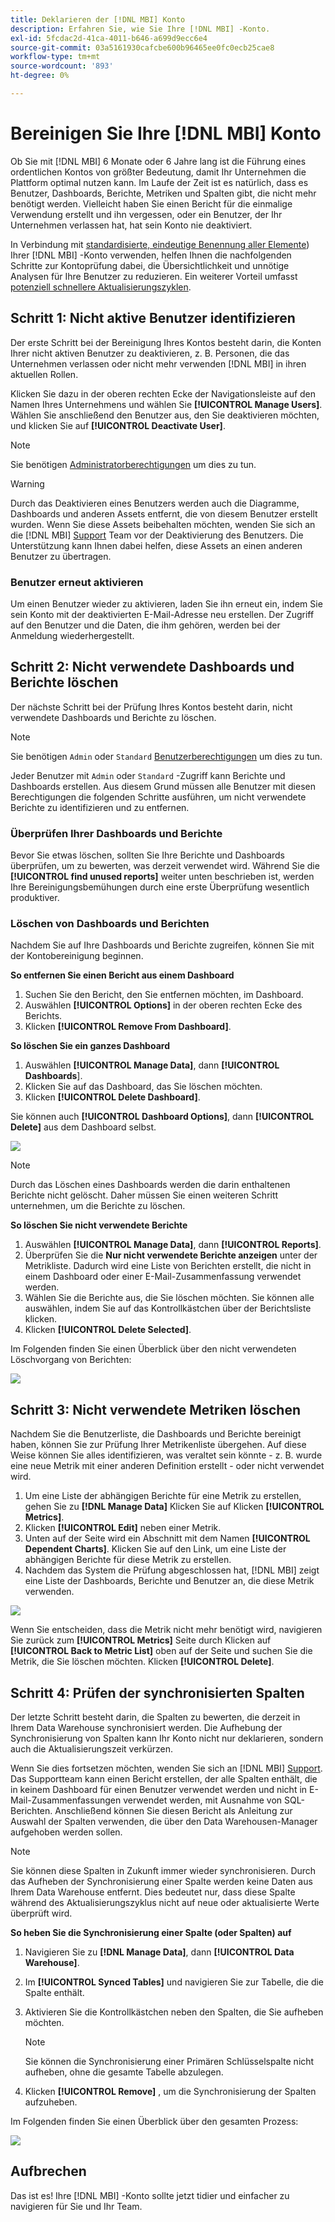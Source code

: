 ```yaml
---
title: Deklarieren der [!DNL MBI] Konto
description: Erfahren Sie, wie Sie Ihre [!DNL MBI] -Konto.
exl-id: 5fcdac2d-41ca-4011-b646-a699d9ecc6e4
source-git-commit: 03a5161930cafcbe600b96465ee0fc0ecb25cae8
workflow-type: tm+mt
source-wordcount: '893'
ht-degree: 0%

---
```


# Bereinigen Sie Ihre [!DNL MBI] Konto

Ob Sie mit [!DNL MBI] 6 Monate oder 6 Jahre lang ist die Führung eines ordentlichen Kontos von größter Bedeutung, damit Ihr Unternehmen die Plattform optimal nutzen kann. Im Laufe der Zeit ist es natürlich, dass es Benutzer, Dashboards, Berichte, Metriken und Spalten gibt, die nicht mehr benötigt werden. Vielleicht haben Sie einen Bericht für die einmalige Verwendung erstellt und ihn vergessen, oder ein Benutzer, der Ihr Unternehmen verlassen hat, hat sein Konto nie deaktiviert.

In Verbindung mit [standardisierte, eindeutige Benennung aller Elemente](../best-practices/naming-elements.md)) Ihrer [!DNL MBI] -Konto verwenden, helfen Ihnen die nachfolgenden Schritte zur Kontoprüfung dabei, die Übersichtlichkeit und unnötige Analysen für Ihre Benutzer zu reduzieren. Ein weiterer Vorteil umfasst [potenziell schnellere Aktualisierungszyklen](../best-practices/reduce-update-cycle-time.md).

## Schritt 1: Nicht aktive Benutzer identifizieren

Der erste Schritt bei der Bereinigung Ihres Kontos besteht darin, die Konten Ihrer nicht aktiven Benutzer zu deaktivieren, z. B. Personen, die das Unternehmen verlassen oder nicht mehr verwenden [!DNL MBI] in ihren aktuellen Rollen.

Klicken Sie dazu in der oberen rechten Ecke der Navigationsleiste auf den Namen Ihres Unternehmens und wählen Sie **[!UICONTROL Manage Users]**. Wählen Sie anschließend den Benutzer aus, den Sie deaktivieren möchten, und klicken Sie auf **[!UICONTROL Deactivate User]**.

>[!NOTE]
>
>Sie benötigen [Administratorberechtigungen](../administrator/user-management/user-management.md) um dies zu tun.

>[!WARNING]
>
>Durch das Deaktivieren eines Benutzers werden auch die Diagramme, Dashboards und anderen Assets entfernt, die von diesem Benutzer erstellt wurden. Wenn Sie diese Assets beibehalten möchten, wenden Sie sich an die [!DNL MBI] [Support](../guide-overview.md) Team vor der Deaktivierung des Benutzers. Die Unterstützung kann Ihnen dabei helfen, diese Assets an einen anderen Benutzer zu übertragen.

### Benutzer erneut aktivieren

Um einen Benutzer wieder zu aktivieren, laden Sie ihn erneut ein, indem Sie sein Konto mit der deaktivierten E-Mail-Adresse neu erstellen. Der Zugriff auf den Benutzer und die Daten, die ihm gehören, werden bei der Anmeldung wiederhergestellt.

## Schritt 2: Nicht verwendete Dashboards und Berichte löschen

Der nächste Schritt bei der Prüfung Ihres Kontos besteht darin, nicht verwendete Dashboards und Berichte zu löschen.

>[!NOTE]
>
>Sie benötigen `Admin` oder `Standard` [Benutzerberechtigungen](../administrator/user-management/user-management.md) um dies zu tun.

Jeder Benutzer mit `Admin` oder `Standard` -Zugriff kann Berichte und Dashboards erstellen. Aus diesem Grund müssen alle Benutzer mit diesen Berechtigungen die folgenden Schritte ausführen, um nicht verwendete Berichte zu identifizieren und zu entfernen.

### Überprüfen Ihrer Dashboards und Berichte

Bevor Sie etwas löschen, sollten Sie Ihre Berichte und Dashboards überprüfen, um zu bewerten, was derzeit verwendet wird. Während Sie die **[!UICONTROL find unused reports]** weiter unten beschrieben ist, werden Ihre Bereinigungsbemühungen durch eine erste Überprüfung wesentlich produktiver.

### Löschen von Dashboards und Berichten

Nachdem Sie auf Ihre Dashboards und Berichte zugreifen, können Sie mit der Kontobereinigung beginnen.

**So entfernen Sie einen Bericht aus einem Dashboard**

1. Suchen Sie den Bericht, den Sie entfernen möchten, im Dashboard.
1. Auswählen **[!UICONTROL Options]** in der oberen rechten Ecke des Berichts.
1. Klicken **[!UICONTROL Remove From Dashboard]**.

**So löschen Sie ein ganzes Dashboard**

1. Auswählen **[!UICONTROL Manage Data]**, dann **[!UICONTROL Dashboards**].
1. Klicken Sie auf das Dashboard, das Sie löschen möchten.
1. Klicken **[!UICONTROL Delete Dashboard]**.

Sie können auch **[!UICONTROL Dashboard Options]**, dann **[!UICONTROL Delete]** aus dem Dashboard selbst.

![](../../mbi/assets/Delete_from_dashboard.png)

>[!NOTE]
>
>Durch das Löschen eines Dashboards werden die darin enthaltenen Berichte nicht gelöscht. Daher müssen Sie einen weiteren Schritt unternehmen, um die Berichte zu löschen.

**So löschen Sie nicht verwendete Berichte**

1. Auswählen **[!UICONTROL Manage Data]**, dann **[!UICONTROL Reports]**.
1. Überprüfen Sie die **Nur nicht verwendete Berichte anzeigen** unter der Metrikliste. Dadurch wird eine Liste von Berichten erstellt, die nicht in einem Dashboard oder einer E-Mail-Zusammenfassung verwendet werden.
1. Wählen Sie die Berichte aus, die Sie löschen möchten. Sie können alle auswählen, indem Sie auf das Kontrollkästchen über der Berichtsliste klicken.
1. Klicken **[!UICONTROL Delete Selected]**.

Im Folgenden finden Sie einen Überblick über den nicht verwendeten Löschvorgang von Berichten:

![](../../mbi/assets/unused_reports.png)

## Schritt 3: Nicht verwendete Metriken löschen

Nachdem Sie die Benutzerliste, die Dashboards und Berichte bereinigt haben, können Sie zur Prüfung Ihrer Metrikenliste übergehen. Auf diese Weise können Sie alles identifizieren, was veraltet sein könnte - z. B. wurde eine neue Metrik mit einer anderen Definition erstellt - oder nicht verwendet wird.

1. Um eine Liste der abhängigen Berichte für eine Metrik zu erstellen, gehen Sie zu **[!DNL Manage Data]** Klicken Sie auf Klicken **[!UICONTROL Metrics]**.
1. Klicken **[!UICONTROL Edit]** neben einer Metrik.
1. Unten auf der Seite wird ein Abschnitt mit dem Namen **[!UICONTROL Dependent Charts]**. Klicken Sie auf den Link, um eine Liste der abhängigen Berichte für diese Metrik zu erstellen.
1. Nachdem das System die Prüfung abgeschlossen hat, [!DNL MBI] zeigt eine Liste der Dashboards, Berichte und Benutzer an, die diese Metrik verwenden.

![](../../mbi/assets/report_dependecies.png)

Wenn Sie entscheiden, dass die Metrik nicht mehr benötigt wird, navigieren Sie zurück zum **[!UICONTROL Metrics]** Seite durch Klicken auf **[!UICONTROL Back to Metric List]** oben auf der Seite und suchen Sie die Metrik, die Sie löschen möchten. Klicken **[!UICONTROL Delete]**.

## Schritt 4: Prüfen der synchronisierten Spalten

Der letzte Schritt besteht darin, die Spalten zu bewerten, die derzeit in Ihrem Data Warehouse synchronisiert werden. Die Aufhebung der Synchronisierung von Spalten kann Ihr Konto nicht nur deklarieren, sondern auch die Aktualisierungszeit verkürzen.

Wenn Sie dies fortsetzen möchten, wenden Sie sich an [!DNL MBI] [Support](../guide-overview.md). Das Supportteam kann einen Bericht erstellen, der alle Spalten enthält, die in keinem Dashboard für einen Benutzer verwendet werden und nicht in E-Mail-Zusammenfassungen verwendet werden, mit Ausnahme von SQL-Berichten. Anschließend können Sie diesen Bericht als Anleitung zur Auswahl der Spalten verwenden, die über den Data Warehousen-Manager aufgehoben werden sollen.

>[!NOTE]
>
>Sie können diese Spalten in Zukunft immer wieder synchronisieren. Durch das Aufheben der Synchronisierung einer Spalte werden keine Daten aus Ihrem Data Warehouse entfernt. Dies bedeutet nur, dass diese Spalte während des Aktualisierungszyklus nicht auf neue oder aktualisierte Werte überprüft wird.

**So heben Sie die Synchronisierung einer Spalte (oder Spalten) auf**

1. Navigieren Sie zu **[!DNL Manage Data]**, dann **[!UICONTROL Data Warehouse]**.
1. Im **[!UICONTROL Synced Tables]** und navigieren Sie zur Tabelle, die die Spalte enthält.
1. Aktivieren Sie die Kontrollkästchen neben den Spalten, die Sie aufheben möchten.
   >[!NOTE]
   >
   >Sie können die Synchronisierung einer Primären Schlüsselspalte nicht aufheben, ohne die gesamte Tabelle abzulegen.

1. Klicken **[!UICONTROL Remove]** , um die Synchronisierung der Spalten aufzuheben.

Im Folgenden finden Sie einen Überblick über den gesamten Prozess:

![](../../mbi/assets/drop_column.png)

## Aufbrechen

Das ist es! Ihre [!DNL MBI] -Konto sollte jetzt tidier und einfacher zu navigieren für Sie und Ihr Team.
